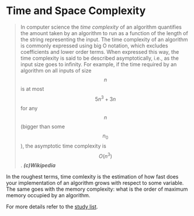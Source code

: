 # Time and Space Complexity

> In computer science the *time complexity* of an algorithm quantifies the amount taken
> by an algorithm to run as a function of the length of the string representing the input. 
> The time complexity of an algorithm is commonly expressed using big O notation, which 
> excludes coefficients and lower order terms. When expressed this way, the time complexity 
> is said to be described asymptotically, i.e., as the input size goes to infinity. For example, 
> if the time required by an algorithm on all inputs of size $$n$$ is at most 
> $$5n^3 + 3n$$ for any $$n$$ (bigger than some $$n_0$$), the asymptotic time complexity is $$O(n^3)$$.
> **_(c)Wikipedia_**

In the roughest terms, time comlexity is the estimation of how fast does your implementation
of an algorithm grows with respect to some variable. The same goes with the memory complexity:
what is the order of maximum memory occupied by an algorithm.

For more details refer to the [study list](introduction/study_materials).




